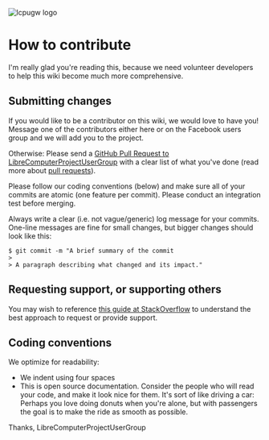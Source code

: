 ![lcpugw logo](https://cdn.rawgit.com/LibreComputerProjectUserGroup/wiki/feeec0f8/images/lcpugw3.png)
# How to contribute

I'm really glad you're reading this, because we need volunteer developers to help this wiki become much more comprehensive.

## Submitting changes

If you would like to be a contributor on this wiki, we would love to have you!
Message one of the contributors either here or on the Facebook users group and we will add you to the project.

Otherwise:
Please send a [GitHub Pull Request to LibreComputerProjectUserGroup](https://github.com/LibreComputerProjectUserGroup/pull/new/master) with a clear list of what you've done (read more about [pull requests](http://help.github.com/pull-requests/)).

Please follow our coding conventions (below) and make sure all of your commits are atomic (one feature per commit).
Please conduct an integration test before merging.

Always write a clear (i.e. not vague/generic) log message for your commits. One-line messages are fine for small changes, but bigger changes should look like this:

    $ git commit -m "A brief summary of the commit
    > 
    > A paragraph describing what changed and its impact."

## Requesting support, or supporting others

You may wish to reference [this guide at StackOverflow](https://stackoverflow.com/help/how-to-ask) to understand the best approach to request or provide support.

## Coding conventions

We optimize for readability:

  * We indent using four spaces
  * This is open source documentation.
  Consider the people who will read your code, and make it look nice for them.
  It's sort of like driving a car: Perhaps you love doing donuts when you're alone, but with passengers the goal is to make the ride as smooth as possible.

Thanks,
LibreComputerProjectUserGroup
